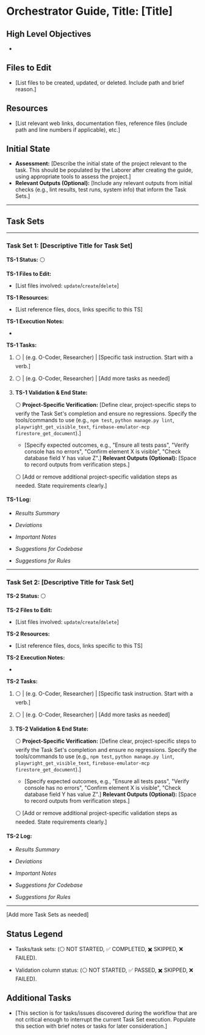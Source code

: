 # Orchestrator Guide, Title: [Title]


## High Level Objectives

*

## Files to Edit

*   [List files to be created, updated, or deleted. Include path and brief reason.]

## Resources

*   [List relevant web links, documentation files, reference files (include path and line numbers if applicable), etc.]

## Initial State

*   **Assessment:** [Describe the initial state of the project relevant to the task. This should be populated by the Laborer after creating the guide, using appropriate tools to assess the project.]
*   **Relevant Outputs (Optional):** [Include any relevant outputs from initial checks (e.g., lint results, test runs, system info) that inform the Task Sets.]

- - - - - - - - -

## Task Sets

- - - - - - - - -

### Task Set 1: [Descriptive Title for Task Set]

**TS-1 Status:** ⚪

**TS-1 Files to Edit:**

*   [List files involved: `update`/`create`/`delete`]

**TS-1 Resources:**

*   [List reference files, docs, links specific to this TS]

**TS-1 Execution Notes:**

*

**TS-1 Tasks:**

1.  ⚪  |   (e.g. O-Coder, Researcher)  |   [Specific task instruction. Start with a verb.]

2.  ⚪  |   (e.g. O-Coder, Researcher)  |   [Add more tasks as needed]

3.  **TS-1 Validation & End State:**

    ⚪ **Project-Specific Verification:** [Define clear, project-specific steps to verify the Task Set's completion and ensure no regressions. Specify the tools/commands to use (e.g., `npm test`, `python manage.py lint`, `playwright_get_visible_text`, `firebase-emulator-mcp firestore_get_document`).]
       * [Specify expected outcomes, e.g., "Ensure all tests pass", "Verify console has no errors", "Confirm element X is visible", "Check database field Y has value Z".]
    **Relevant Outputs (Optional):** [Space to record outputs from verification steps.]

    ⚪ [Add or remove additional project-specific validation steps as needed. State requirements clearly.]

#### TS-1 Log:

*   *Results Summary*

*   *Deviations*

*   *Important Notes*

*   *Suggestions for Codebase*

*   *Suggestions for Rules*

- - - - - - - - -

### Task Set 2: [Descriptive Title for Task Set]

**TS-2 Status:** ⚪

**TS-2 Files to Edit:**

*   [List files involved: `update`/`create`/`delete`]

**TS-2 Resources:**

*   [List reference files, docs, links specific to this TS]

**TS-2 Execution Notes:**

*

**TS-2 Tasks:**

1.  ⚪  |   (e.g. O-Coder, Researcher)  |   [Specific task instruction. Start with a verb.]

2.  ⚪  |   (e.g. O-Coder, Researcher)  |   [Add more tasks as needed]

3.  **TS-2 Validation & End State:**

    ⚪ **Project-Specific Verification:** [Define clear, project-specific steps to verify the Task Set's completion and ensure no regressions. Specify the tools/commands to use (e.g., `npm test`, `python manage.py lint`, `playwright_get_visible_text`, `firebase-emulator-mcp firestore_get_document`).]
       * [Specify expected outcomes, e.g., "Ensure all tests pass", "Verify console has no errors", "Confirm element X is visible", "Check database field Y has value Z".]
    **Relevant Outputs (Optional):** [Space to record outputs from verification steps.]

    ⚪ [Add or remove additional project-specific validation steps as needed. State requirements clearly.]

#### TS-2 Log:

*   *Results Summary*

*   *Deviations*

*   *Important Notes*

*   *Suggestions for Codebase*

*   *Suggestions for Rules*

- - - - - - - - -

[Add more Task Sets as needed]



## Status Legend

*   Tasks/task sets: (⚪ NOT STARTED, ✅ COMPLETED, ✖️ SKIPPED, ❌ FAILED).

*   Validation column status: (⚪ NOT STARTED, ✅ PASSED, ✖️ SKIPPED, ❌ FAILED).

## Additional Tasks

*   [This section is for tasks/issues discovered during the workflow that are not critical enough to interrupt the current Task Set execution. Populate this section with brief notes or tasks for later consideration.]